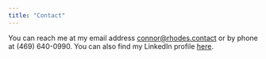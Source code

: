 ```yaml
---
title: "Contact"
---
```


You can reach me at my email address connor@rhodes.contact or by phone at (469) 640-0990. You can also find my LinkedIn profile [here](https://www.linkedin.com/in/0xconnorrhodes).
